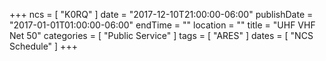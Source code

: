 +++
ncs = [ "K0RQ" ]
date = "2017-12-10T21:00:00-06:00"
publishDate = "2017-01-01T01:00:00-06:00"
endTime = ""
location = ""
title = "UHF VHF Net 50"
categories = [ "Public Service" ]
tags = [ "ARES" ]
dates = [ "NCS Schedule" ]
+++
